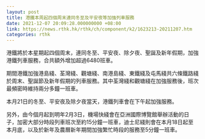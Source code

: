 ```yaml
---
layout: post
title: 港鐵本周起四個周末連同冬至及平安夜等加強列車服務
date: 2021-12-07 20:09:28.000000000 +08:00
link: https://news.rthk.hk/rthk/ch/component/k2/1623213-20211207.htm
categories: rthk
---
```


港鐵將於本星期起四個周末，連同冬至、平安夜、除夕夜、聖誕及新年假期，加強港鐵列車服務，合共額外增加超過6480班車。

期間港鐵加強港島綫、荃灣綫、觀塘綫、南港島綫、東鐵綫及屯馬綫共六條鐵路綫於周末、聖誕節及新年假期的列車服務。其中荃灣綫和觀塘綫在加強服務後，班次最頻密時維持兩分多鐘一班車。

本月21日的冬至、平安夜及除夕夜當天，港鐵列車會在下午起加強服務。

另外，由今個月起到明年2月3日，機場快綫會在亞洲國際博覽館舉辦活動的日子，加密大部分時段列車班次至約15分鐘一班車，迪士尼綫則會在本月18日起至本月底，以及於新年及農曆新年期間加強繁忙時段的服務至5分鐘一班車。
